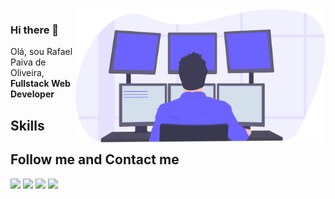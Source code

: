 <img src="/computerlogo.svg" min-width="400px" max-width="400px" width="400px" align="right" alt="Computador ">

### Hi there 👋

<p align="left"> 
  Olá, sou Rafael Paiva de Oliveira, <strong>Fullstack Web Developer</strong> <br>
</p>

## Skills


## Follow me and Contact me
<p align="left">
  <a href="mailto:r.paivabr@gmail.com" alt="Gmail">
  <img src="https://img.shields.io/badge/-Gmail-FF0000?style=flat-square&labelColor=FF0000&logo=gmail&logoColor=white&link=r.paivabr@gmail.com" /></a>

  <a href="https://www.linkedin.com/in/rafael-paiva-de-oliveira-210087a7/" alt="Linkedin">
  <img src="https://img.shields.io/badge/-Linkedin-0e76a8?style=flat-square&logo=Linkedin&logoColor=white&link=https://www.linkedin.com/in/rafael-paiva-de-oliveira-210087a7/" /></a>

  <a href="https://api.whatsapp.com/send?phone=5519997646554&text=Olá%20Rafael,%20tudo%20bem?" alt="WhatsApp">
  <img src="https://img.shields.io/badge/-WhatsApp-25d366?style=flat-square&labelColor=25d366&logo=whatsapp&logoColor=white&link=https://api.whatsapp.com/send?phone=5519997646554&text=Olá%20Rafael,%20tudo%20bem?"/></a>

  <a href="https://www.facebook.com/rafael.paivadeoliveira" alt="Facebook">
  <img src="https://img.shields.io/badge/-Facebook-4267B2?style=flat-square&labelColor=4267B2&logo=facebook&logoColor=white&link=https://www.facebook.com/rafael.paivadeoliveira"/></a>
</p>

<!--
**rpaivabr/rpaivabr** is a ✨ _special_ ✨ repository because its `README.md` (this file) appears on your GitHub profile.

Here are some ideas to get you started:

- 🔭 I’m currently working on ...
- 🌱 I’m currently learning ...
- 👯 I’m looking to collaborate on ...
- 🤔 I’m looking for help with ...
- 💬 Ask me about ...
- 📫 How to reach me: ...
- 😄 Pronouns: ...
- ⚡ Fun fact: ...
-->
